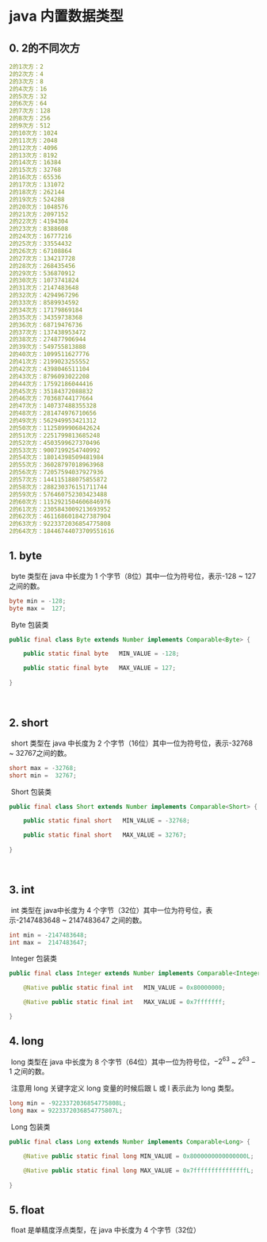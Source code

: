 # java 内置数据类型

## 0. 2的不同次方

```yml
2的1次方：2
2的2次方：4
2的3次方：8
2的4次方：16
2的5次方：32
2的6次方：64
2的7次方：128
2的8次方：256
2的9次方：512
2的10次方：1024
2的11次方：2048
2的12次方：4096
2的13次方：8192
2的14次方：16384
2的15次方：32768
2的16次方：65536
2的17次方：131072
2的18次方：262144
2的19次方：524288
2的20次方：1048576
2的21次方：2097152
2的22次方：4194304
2的23次方：8388608
2的24次方：16777216
2的25次方：33554432
2的26次方：67108864
2的27次方：134217728
2的28次方：268435456
2的29次方：536870912
2的30次方：1073741824
2的31次方：2147483648
2的32次方：4294967296
2的33次方：8589934592
2的34次方：17179869184
2的35次方：34359738368
2的36次方：68719476736
2的37次方：137438953472
2的38次方：274877906944
2的39次方：549755813888
2的40次方：1099511627776
2的41次方：2199023255552
2的42次方：4398046511104
2的43次方：8796093022208
2的44次方：17592186044416
2的45次方：35184372088832
2的46次方：70368744177664
2的47次方：140737488355328
2的48次方：281474976710656
2的49次方：562949953421312
2的50次方：1125899906842624
2的51次方：2251799813685248
2的52次方：4503599627370496
2的53次方：9007199254740992
2的54次方：18014398509481984
2的55次方：36028797018963968
2的56次方：72057594037927936
2的57次方：144115188075855872
2的58次方：288230376151711744
2的59次方：576460752303423488
2的60次方：1152921504606846976
2的61次方：2305843009213693952
2的62次方：4611686018427387904
2的63次方：9223372036854775808
2的64次方：18446744073709551616
```

## 1. byte

​		byte 类型在 java 中长度为 1 个字节（8位）其中一位为符号位，表示-128 ~ 127之间的数。

```java
byte min = -128;
byte max =  127;
```



​		Byte 包装类

```java
public final class Byte extends Number implements Comparable<Byte> {

    public static final byte   MIN_VALUE = -128;

    public static final byte   MAX_VALUE = 127;
    
}
```

​		

## 2. short

​		short 类型在 java 中长度为 2 个字节（16位）其中一位为符号位，表示-32768 ~ 32767之间的数。

```java
short max = -32768;
short min =  32767;
```



​		Short 包装类

```java
public final class Short extends Number implements Comparable<Short> {

    public static final short   MIN_VALUE = -32768;

    public static final short   MAX_VALUE = 32767;
    
}
```

​		

## 3. int

​		int 类型在 java中长度为 4 个字节（32位）其中一位为符号位，表示-2147483648 ~ 2147483647 之间的数。

```java
int min = -2147483648;
int max =  2147483647;
```



​		Integer 包装类

```java
public final class Integer extends Number implements Comparable<Integer> {

    @Native public static final int   MIN_VALUE = 0x80000000;

    @Native public static final int   MAX_VALUE = 0x7fffffff;

}
```



## 4. long

​		long 类型在 java 中长度为 8 个字节（64位）其中一位为符号位，${-2^{63}}$  ~  ${2^{63}-1}$ 之间的数。

​		注意用 long 关键字定义 long 变量的时候后跟 L 或 l 表示此为 long 类型。 

```java
long min = -9223372036854775808L;
long max = 9223372036854775807L;
```



​		Long 包装类

```java
public final class Long extends Number implements Comparable<Long> {

    @Native public static final long MIN_VALUE = 0x8000000000000000L;

    @Native public static final long MAX_VALUE = 0x7fffffffffffffffL;
    
}
```



## 5. float

​		float 是单精度浮点类型，在 java 中长度为 4 个字节（32位）












